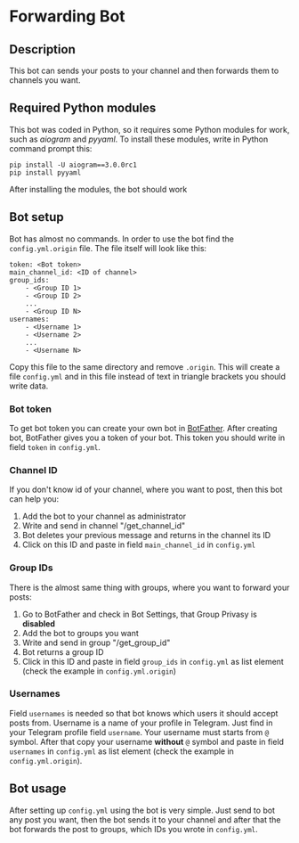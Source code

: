 Forwarding Bot
==============
Description
-----------
This bot can sends your posts to your channel and then forwards them to channels
you want.

Required Python modules
-----------------------
This bot was coded in Python, so it requires some Python modules for work, such as
_aiogram_ and _pyyaml_. To install these modules, write in Python command prompt this:
```
pip install -U aiogram==3.0.0rc1
pip install pyyaml
```
After installing the modules, the bot should work

Bot setup
---------
Bot has almost no commands. In order to use the bot find the `config.yml.origin` file.
The file itself will look like this:
```
token: <Bot token>
main_channel_id: <ID of channel>
group_ids: 
    - <Group ID 1>
    - <Group ID 2>
    ...
    - <Group ID N>
usernames: 
    - <Username 1>
    - <Username 2>
    ...
    - <Username N>
```
Copy this file to the same directory and remove `.origin`. This will create a file
`config.yml` and in this file instead of text in triangle brackets you should write data.
### Bot token
To get bot token you can create your own bot in [BotFather](https://t.me/botfather).
After creating bot, BotFather gives you a token of your bot. This token you should
write in field `token` in `config.yml`.
### Channel ID
If you don't know id of your channel, where you want to post, then this bot can help you:
1. Add the bot to your channel as administrator
2. Write and send in channel "/get_channel_id"
3. Bot deletes your previous message and returns in the channel its ID
4. Click on this ID and paste in field `main_channel_id` in `config.yml`
### Group IDs
There is the almost same thing with groups, where you want to forward your posts:
1. Go to BotFather and check in Bot Settings, that Group Privasy is **disabled**
2. Add the bot to groups you want
3. Write and send in group "/get_group_id"
4. Bot returns a group ID
5. Click in this ID and paste in field `group_ids` in `config.yml` as list element (check the example in `config.yml.origin`)
### Usernames
Field `usernames` is needed so that bot knows which users it should accept posts from.
Username is a name of your profile in Telegram. Just find in your Telegram profile field
`username`. Your username must starts from `@` symbol. After that copy your username
**without** `@` symbol and paste in field `usernames` in `config.yml` as list element
(check the example in `config.yml.origin`).

Bot usage
---------
After setting up `config.yml` using the bot is very simple. Just send to bot any post
you want, then the bot sends it to your channel and after that the bot forwards the post
to groups, which IDs you wrote in `config.yml`.